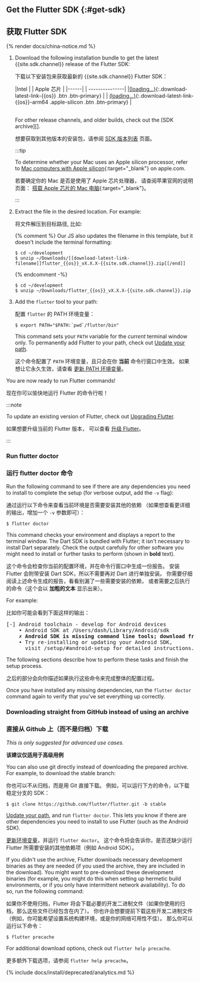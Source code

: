 ## Get the Flutter SDK {:#get-sdk}

## 获取 Flutter SDK

{% render docs/china-notice.md %}

 1. Download the following installation bundle to get the latest
    {{site.sdk.channel}} release of the Flutter SDK:

    下载以下安装包来获取最新的 {{site.sdk.channel}} Flutter SDK：

    |Intel | | <span class="apple-silicon">Apple 芯片</span> |
    |------| | ---------------|
    |[(loading...)](#){:.download-latest-link-{{os}} .btn .btn-primary} | | [(loading...)](#){:.download-latest-link-{{os}}-arm64 .apple-silicon .btn .btn-primary} |

    <br>
    For other release channels, and older builds,
    check out the [SDK archive][].

    想要获取到其他版本的安装包，请参阅 [SDK 版本列表][SDK archive] 页面。

    <div class="apple-silicon">
    
    :::tip

    To determine whether your Mac uses an Apple silicon processor,
    refer to [Mac computers with Apple silicon][]{:target="_blank"}
    on apple.com.

    若要确定你的 Mac 是否是使用了 Apple 芯片处理器，
    请查阅苹果官网的说明页面：
    [搭载 Apple 芯片的 Mac 电脑][Mac computers with Apple silicon]{:target="_blank"}。

    :::

    </div>

 1. Extract the file in the desired location. For example:

    将文件解压到目标路径, 比如:

    {% comment %}
      Our JS also updates the filename in this template,
      but it doesn't include the terminal formatting:

      ```console
      $ cd ~/development
      $ unzip ~/Downloads/[[download-latest-link-filename]]flutter_{{os}}_vX.X.X-{{site.sdk.channel}}.zip[[/end]]
      ```
    {% endcomment
   -%}

    ```console
    $ cd ~/development
    $ unzip ~/Downloads/flutter_{{os}}_vX.X.X-{{site.sdk.channel}}.zip
    ```

 1. Add the `flutter` tool to your path:

    配置 `flutter` 的 PATH 环境变量：

    ```console
    $ export PATH="$PATH:`pwd`/flutter/bin"
    ```

    This command sets your `PATH` variable for the
    _current_ terminal window only.
    To permanently add Flutter to your path,
    check out [Update your path][].

    这个命令配置了 `PATH` 环境变量，且只会在你 **当前** 命令行窗口中生效。
    如果想让它永久生效，请查看 [更新 PATH 环境变量][Update your path]。

You are now ready to run Flutter commands!

现在你可以愉快地运行 Flutter 的命令行啦！

:::note

To update an existing version of Flutter,
check out [Upgrading Flutter][].

如果想要升级当前的 Flutter 版本，
可以查看 [升级 Flutter][Upgrading Flutter]。

:::

### Run flutter doctor

### 运行 flutter doctor 命令

Run the following command to see if there are any
dependencies you need to install to complete the setup
(for verbose output, add the `-v` flag):

通过运行以下命令来查看当前环境是否需要安装其他的依赖
（如果想查看更详细的输出，增加一个 `-v` 参数即可）：

```console
$ flutter doctor
```

This command checks your environment and displays
a report to the terminal window.
The Dart SDK is bundled with Flutter;
it isn't necessary to install Dart separately.
Check the output carefully for other software you might
need to install or further tasks to perform
(shown in **bold** text).

这个命令会检查你当前的配置环境，并在命令行窗口中生成一份报告。
安装 Flutter 会附带安装 Dart SDK，所以不需要再对 Dart 进行单独安装。
你需要仔细阅读上述命令生成的报告，看看别漏了一些需要安装的依赖，
或者需要之后执行的命令（这个会以 **加粗的文本** 显示出来）。

For example:

比如你可能会看到下面这样的输出：

<pre>
[-] Android toolchain - develop for Android devices
    • Android SDK at /Users/dash/Library/Android/sdk
    <strong>✗ Android SDK is missing command line tools; download from https://goo.gl/XxQghQ</strong>
    • Try re-installing or updating your Android SDK,
      visit /setup/#android-setup for detailed instructions.
</pre>

The following sections describe how to perform these tasks
and finish the setup process.

之后的部分会向你描述如果执行这些命令来完成整体的配置过程。

Once you have installed any missing dependencies,
run the `flutter doctor` command again
to verify that you've set everything up correctly.

### Downloading straight from GitHub instead of using an archive

### 直接从 Github 上（而不是归档）下载

_This is only suggested for advanced use cases._

**该建议仅适用于高级用例**

You can also use git directly instead of downloading
the prepared archive. For example,
to download the stable branch:

你也可以不从归档，而是用 Git 直接下载。
例如，可以运行下方的命令，以下载稳定分支的 SDK：

```console
$ git clone https://github.com/flutter/flutter.git -b stable
```

[Update your path][], and run `flutter doctor`.
This lets you know if there are other dependencies
you need to install to use Flutter (such as the Android SDK).

[更新环境变量][Update your path]，并运行 `flutter doctor`。
这个命令将会告诉你，是否还缺少运行 Flutter 所需要安装的其他依赖项（例如 Android SDK）。

If you didn't use the archive,
Flutter downloads necessary development binaries as they
are needed (if you used the archive,
they are included in the download). You might want to
pre-download these development binaries
(for example, you might do this when setting
up hermetic build environments,
or if you only have intermittent network availability).
To do so, run the following command:

如果你不使用归档，Flutter 将会下载必要的开发二进制文件（如果你使用的归档，那么这些文件已经包含在内了）。
你也许会想要提前下载这些开发二进制文件（例如，你可能希望设置系统构建环境，或是你的网络可用性不佳）。
那么你可以运行以下命令：

```console
$ flutter precache
```

For additional download options, check out `flutter help precache`.

更多额外下载选项，请参阅 `flutter help precache`。

{% include docs/install/deprecated/analytics.md %}

[Flutter repo]: {{site.repo.flutter}}
[SDK archive]: /release/archive
[Snap Store]: https://snapcraft.io/store
[snapd]: https://snapcraft.io/flutter
[Update your path]: #update-your-path
[Upgrading Flutter]: /release/upgrade
[Mac computers with Apple silicon]: https://support.apple.com/en-us/HT211814
[搭载 Apple 芯片的 Mac 电脑]: https://support.apple.com/zh-cn/HT211814
